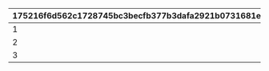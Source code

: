 |175216f6d562c1728745bc3becfb377b3dafa2921b0731681e91239797ae9e85|1464f71d793d0721e8f26a23658e488c424eb2e9f9b953bd78e9d9dbdd68c4aa|896ce210161e0bfe78cab17ef14ef3bedf3890880e1cc1a9aad06d98ecacbc78|4152231925c28495bfda3aaa00e44bf05b4fd16956596adab72e32896ce82387|07b620b63ca8b22b1677d0a2a3d2aecf1b5a8b5157f62a576137fae8245cee77|5ceb5717855fd59d86d57de1528af4a74d3e3c1151ef00a471c511b7eb17c44b|5abb5e883605f07a967afdc5c57969cf689e0ac724309ec04e1082076587b5a9|c08c342399cd76c2fc8470c8ad4709364701f6d5d4cc6fc9c7c58177cf9fd6b6|6fd6cdf72dd3408180e6e411c5f9bdef9b777b4d1a5ac4be19aa979062bc23db|
| --- | --- | --- | --- | --- | --- | --- | --- | --- |
|1|1|1001|15|3|1001|2001|2101|2201|
|2|1|1001|15|3|1101|2001|2101|2201|
|3|1|1001|15|6|1101|2001|2101|2201|